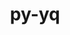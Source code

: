 ---
title: "py-yq"
layout: cache
categories: [package, develop]
meta: {"versions": ["2.12.2"], "compilers": ["gcc@=10.2.1", "gcc@=7.5.0"], "oss": ["centos7", "ubuntu18.04"], "platforms": ["linux"], "targets": ["x86_64_v3"], "stacks": ["developer-tools", "developer-tools-manylinux2014", "root"], "num_specs": 16, "num_specs_by_stack": {"developer-tools-manylinux2014": 8, "root": 16, "developer-tools": 8}}
spec_details: [{"hash": "2zativmdxfzhpsdkwp5yy6pbf5n3fb4q", "compiler": "gcc@=10.2.1", "versions": ["2.12.2"], "os": "centos7", "platform": "linux", "target": "x86_64_v3", "variants": ["build_system=python_pip"], "stacks": ["developer-tools-manylinux2014", "root"], "size": "-", "tarball": "https://binaries.spack.io/develop/build_cache/linux-centos7-x86_64_v3/gcc-10.2.1/py-yq-2.12.2/linux-centos7-x86_64_v3-gcc-10.2.1-py-yq-2.12.2-2zativmdxfzhpsdkwp5yy6pbf5n3fb4q.spack"}, {"hash": "bfc76db73w7xhjboieah5bj67xswjmsl", "compiler": "gcc@=10.2.1", "versions": ["2.12.2"], "os": "centos7", "platform": "linux", "target": "x86_64_v3", "variants": ["build_system=python_pip"], "stacks": ["developer-tools-manylinux2014", "root"], "size": "-", "tarball": "https://binaries.spack.io/develop/build_cache/linux-centos7-x86_64_v3/gcc-10.2.1/py-yq-2.12.2/linux-centos7-x86_64_v3-gcc-10.2.1-py-yq-2.12.2-bfc76db73w7xhjboieah5bj67xswjmsl.spack"}, {"hash": "anwuiyw63fyub6ucvd5spp2rasn45vh5", "compiler": "gcc@=10.2.1", "versions": ["2.12.2"], "os": "centos7", "platform": "linux", "target": "x86_64_v3", "variants": ["build_system=python_pip"], "stacks": ["developer-tools-manylinux2014", "root"], "size": "-", "tarball": "https://binaries.spack.io/develop/build_cache/linux-centos7-x86_64_v3/gcc-10.2.1/py-yq-2.12.2/linux-centos7-x86_64_v3-gcc-10.2.1-py-yq-2.12.2-anwuiyw63fyub6ucvd5spp2rasn45vh5.spack"}, {"hash": "a52qnr3ptrkhvlcoxuyoaqcct54ojcna", "compiler": "gcc@=10.2.1", "versions": ["2.12.2"], "os": "centos7", "platform": "linux", "target": "x86_64_v3", "variants": ["build_system=python_pip"], "stacks": ["developer-tools-manylinux2014", "root"], "size": "-", "tarball": "https://binaries.spack.io/develop/build_cache/linux-centos7-x86_64_v3/gcc-10.2.1/py-yq-2.12.2/linux-centos7-x86_64_v3-gcc-10.2.1-py-yq-2.12.2-a52qnr3ptrkhvlcoxuyoaqcct54ojcna.spack"}, {"hash": "ggjzwmfslgfbmwwyvmpc2dfntra2mwo6", "compiler": "gcc@=10.2.1", "versions": ["2.12.2"], "os": "centos7", "platform": "linux", "target": "x86_64_v3", "variants": ["build_system=python_pip"], "stacks": ["developer-tools-manylinux2014", "root"], "size": "-", "tarball": "https://binaries.spack.io/develop/build_cache/linux-centos7-x86_64_v3/gcc-10.2.1/py-yq-2.12.2/linux-centos7-x86_64_v3-gcc-10.2.1-py-yq-2.12.2-ggjzwmfslgfbmwwyvmpc2dfntra2mwo6.spack"}, {"hash": "6awd5e6mhsk2qw24xqjyuwad5wku4d3q", "compiler": "gcc@=10.2.1", "versions": ["2.12.2"], "os": "centos7", "platform": "linux", "target": "x86_64_v3", "variants": ["build_system=python_pip"], "stacks": ["developer-tools-manylinux2014", "root"], "size": "-", "tarball": "https://binaries.spack.io/develop/build_cache/linux-centos7-x86_64_v3/gcc-10.2.1/py-yq-2.12.2/linux-centos7-x86_64_v3-gcc-10.2.1-py-yq-2.12.2-6awd5e6mhsk2qw24xqjyuwad5wku4d3q.spack"}, {"hash": "2qij5fttkuejip44tjqc5dpxeyovey3k", "compiler": "gcc@=10.2.1", "versions": ["2.12.2"], "os": "centos7", "platform": "linux", "target": "x86_64_v3", "variants": ["build_system=python_pip"], "stacks": ["developer-tools-manylinux2014", "root"], "size": "-", "tarball": "https://binaries.spack.io/develop/build_cache/linux-centos7-x86_64_v3/gcc-10.2.1/py-yq-2.12.2/linux-centos7-x86_64_v3-gcc-10.2.1-py-yq-2.12.2-2qij5fttkuejip44tjqc5dpxeyovey3k.spack"}, {"hash": "gzjmxztmazvsowfrwqh3isptetokeohj", "compiler": "gcc@=10.2.1", "versions": ["2.12.2"], "os": "centos7", "platform": "linux", "target": "x86_64_v3", "variants": ["build_system=python_pip"], "stacks": ["developer-tools-manylinux2014", "root"], "size": "-", "tarball": "https://binaries.spack.io/develop/build_cache/linux-centos7-x86_64_v3/gcc-10.2.1/py-yq-2.12.2/linux-centos7-x86_64_v3-gcc-10.2.1-py-yq-2.12.2-gzjmxztmazvsowfrwqh3isptetokeohj.spack"}, {"hash": "ziikdbzznzddoc2a4asm44bb2kfls5if", "compiler": "gcc@=7.5.0", "versions": ["2.12.2"], "os": "ubuntu18.04", "platform": "linux", "target": "x86_64_v3", "variants": ["build_system=python_pip"], "stacks": ["developer-tools", "root"], "size": "-", "tarball": "https://binaries.spack.io/develop/build_cache/linux-ubuntu18.04-x86_64_v3/gcc-7.5.0/py-yq-2.12.2/linux-ubuntu18.04-x86_64_v3-gcc-7.5.0-py-yq-2.12.2-ziikdbzznzddoc2a4asm44bb2kfls5if.spack"}, {"hash": "r3gm2buveikeb4ipcujep3b43jqjkgpy", "compiler": "gcc@=7.5.0", "versions": ["2.12.2"], "os": "ubuntu18.04", "platform": "linux", "target": "x86_64_v3", "variants": ["build_system=python_pip"], "stacks": ["developer-tools", "root"], "size": "-", "tarball": "https://binaries.spack.io/develop/build_cache/linux-ubuntu18.04-x86_64_v3/gcc-7.5.0/py-yq-2.12.2/linux-ubuntu18.04-x86_64_v3-gcc-7.5.0-py-yq-2.12.2-r3gm2buveikeb4ipcujep3b43jqjkgpy.spack"}, {"hash": "mn2syg23wp7ap5yjjk54mygp4u2dc5rc", "compiler": "gcc@=7.5.0", "versions": ["2.12.2"], "os": "ubuntu18.04", "platform": "linux", "target": "x86_64_v3", "variants": ["build_system=python_pip"], "stacks": ["developer-tools", "root"], "size": "-", "tarball": "https://binaries.spack.io/develop/build_cache/linux-ubuntu18.04-x86_64_v3/gcc-7.5.0/py-yq-2.12.2/linux-ubuntu18.04-x86_64_v3-gcc-7.5.0-py-yq-2.12.2-mn2syg23wp7ap5yjjk54mygp4u2dc5rc.spack"}, {"hash": "fc4rbvcya3kgkxbepgibzxvscxmou7nm", "compiler": "gcc@=7.5.0", "versions": ["2.12.2"], "os": "ubuntu18.04", "platform": "linux", "target": "x86_64_v3", "variants": ["build_system=python_pip"], "stacks": ["developer-tools", "root"], "size": "-", "tarball": "https://binaries.spack.io/develop/build_cache/linux-ubuntu18.04-x86_64_v3/gcc-7.5.0/py-yq-2.12.2/linux-ubuntu18.04-x86_64_v3-gcc-7.5.0-py-yq-2.12.2-fc4rbvcya3kgkxbepgibzxvscxmou7nm.spack"}, {"hash": "peahoup6p47rdlpa6276uqhkavod24j7", "compiler": "gcc@=7.5.0", "versions": ["2.12.2"], "os": "ubuntu18.04", "platform": "linux", "target": "x86_64_v3", "variants": ["build_system=python_pip"], "stacks": ["developer-tools", "root"], "size": "-", "tarball": "https://binaries.spack.io/develop/build_cache/linux-ubuntu18.04-x86_64_v3/gcc-7.5.0/py-yq-2.12.2/linux-ubuntu18.04-x86_64_v3-gcc-7.5.0-py-yq-2.12.2-peahoup6p47rdlpa6276uqhkavod24j7.spack"}, {"hash": "ptztnetp5sodznxdtsw62ydnfnoined4", "compiler": "gcc@=7.5.0", "versions": ["2.12.2"], "os": "ubuntu18.04", "platform": "linux", "target": "x86_64_v3", "variants": ["build_system=python_pip"], "stacks": ["developer-tools", "root"], "size": "-", "tarball": "https://binaries.spack.io/develop/build_cache/linux-ubuntu18.04-x86_64_v3/gcc-7.5.0/py-yq-2.12.2/linux-ubuntu18.04-x86_64_v3-gcc-7.5.0-py-yq-2.12.2-ptztnetp5sodznxdtsw62ydnfnoined4.spack"}, {"hash": "w7colrri7sftisizqcnef4oeuuoqpwlp", "compiler": "gcc@=7.5.0", "versions": ["2.12.2"], "os": "ubuntu18.04", "platform": "linux", "target": "x86_64_v3", "variants": ["build_system=python_pip"], "stacks": ["developer-tools", "root"], "size": "-", "tarball": "https://binaries.spack.io/develop/build_cache/linux-ubuntu18.04-x86_64_v3/gcc-7.5.0/py-yq-2.12.2/linux-ubuntu18.04-x86_64_v3-gcc-7.5.0-py-yq-2.12.2-w7colrri7sftisizqcnef4oeuuoqpwlp.spack"}, {"hash": "gdoypz4aorupzeqq47zd4knimpvkrjaz", "compiler": "gcc@=7.5.0", "versions": ["2.12.2"], "os": "ubuntu18.04", "platform": "linux", "target": "x86_64_v3", "variants": ["build_system=python_pip"], "stacks": ["developer-tools", "root"], "size": "-", "tarball": "https://binaries.spack.io/develop/build_cache/linux-ubuntu18.04-x86_64_v3/gcc-7.5.0/py-yq-2.12.2/linux-ubuntu18.04-x86_64_v3-gcc-7.5.0-py-yq-2.12.2-gdoypz4aorupzeqq47zd4knimpvkrjaz.spack"}]
---